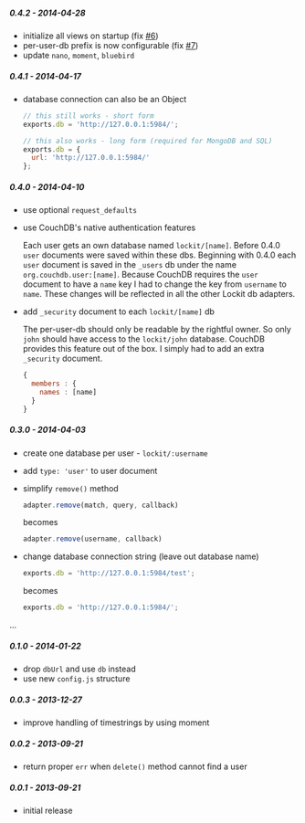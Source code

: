 
##### 0.4.2 - 2014-04-28

- initialize all views on startup (fix [#6](https://github.com/zeMirco/lockit-couchdb-adapter/issues/6))
- per-user-db prefix is now configurable (fix [#7](https://github.com/zeMirco/lockit-couchdb-adapter/pull/7))
- update `nano`, `moment`, `bluebird`

##### 0.4.1 - 2014-04-17

- database connection can also be an Object

  ```js
  // this still works - short form
  exports.db = 'http://127.0.0.1:5984/';  

  // this also works - long form (required for MongoDB and SQL)
  exports.db = {
    url: 'http://127.0.0.1:5984/'
  };
  ```

##### 0.4.0 - 2014-04-10

- use optional `request_defaults`
- use CouchDB's native authentication features

  Each user gets an own database named `lockit/[name]`.
  Before 0.4.0 `user` documents were saved within these dbs. Beginning with 0.4.0
  each `user` document is saved in the `_users` db under the name `org.couchdb.user:[name]`.
  Because CouchDB requires the `user` document to have a `name` key I had to change
  the key from `username` to `name`. These changes will be reflected in all the other
  Lockit db adapters.

- add `_security` document to each `lockit/[name]` db

  The per-user-db should only be readable by the rightful owner. So only `john`
  should have access to the `lockit/john` database. CouchDB provides this feature
  out of the box. I simply had to add an extra `_security` document.

  ```js
  {
    members : {
      names : [name]
    }
  }
  ```

##### 0.3.0 - 2014-04-03

- create one database per user - `lockit/:username`
- add `type: 'user'` to user document
- simplify `remove()` method

  ```js
  adapter.remove(match, query, callback)
  ```

  becomes

  ```js
  adapter.remove(username, callback)
  ```

- change database connection string (leave out database name)

  ```js
  exports.db = 'http://127.0.0.1:5984/test';
  ```

  becomes

  ```js
  exports.db = 'http://127.0.0.1:5984/';
  ```

...

##### 0.1.0 - 2014-01-22

 - drop `dbUrl` and use `db` instead
 - use new `config.js` structure

##### 0.0.3 - 2013-12-27

 - improve handling of timestrings by using moment

##### 0.0.2 - 2013-09-21

 - return proper `err` when `delete()` method cannot find a user

##### 0.0.1 - 2013-09-21

 - initial release
